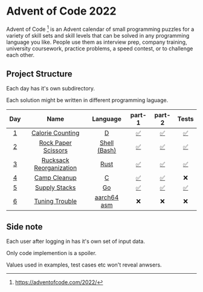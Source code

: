 # Advent of Code 2022

Advent of Code [^1] is an Advent calendar of small programming puzzles for a variety of skill sets and skill levels that can be solved in any programming language you like. People use them as interview prep, company training, university coursework, practice problems, a speed contest, or to challenge each other.

[^1]: https://adventofcode.com/2022/


## Project Structure

Each day has it's own subdirectory.

Each solution might be written in different programming laguage.

| Day | Name | Language | part-1 | part-2 | Tests |
| :--: | :--: | :--: | :--: | :--: | :--: |
| [1](https://adventofcode.com/2022/day/1) | [Calorie Counting](01/) | [D](https://dlang.org) | [✅](01/main.d#L92) | [✅](01/main.d#L105) | [✅](01/main.d#L19) |
| [2](https://adventofcode.com/2022/day/2) | [Rock Paper Scissors](02/) | [Shell (Bash)](https://www.gnu.org/software/bash/) | [✅](02/impl.bash#L93) | [✅](02/impl.bash#L106) | [✅](02/test.bash) |
| [3](https://adventofcode.com/2022/day/3) | [Rucksack Reorganization](03/) | [Rust](https://rust-lang.org/) | [✅](03/main.rs#L160) | [✅](03/main.rs#L167) | [✅](03/main.rs#L71) |
| [4](https://adventofcode.com/2022/day/4) | [Camp Cleanup](04/) | [C](https://en.cppreference.com/w/c/11) | [✅](04/src/main.c#L72) | [✅](04/src/main.c#L87) | ❌ |
| [5](https://adventofcode.com/2022/day/5) | [Supply Stacks](05/) | [Go](https://golang.org) | [✅](05/impl/d5.go#L100) | [✅](05/impl/d5.go#L111) | [✅](05/impl/d5_test.go#L5) |
| [6](https://adventofcode.com/2022/day/6) | [Tuning Trouble](06/) | [aarch64 asm](https://developer.arm.com/documentation/ddi0602/2022-09/Base-Instructions?) | ❌| ❌ | ❌ |

## Side note

Each user after logging in has it's own set of input data.

Only code implemention is a spoiler.

Values used in examples, test cases etc won't reveal anwsers.
